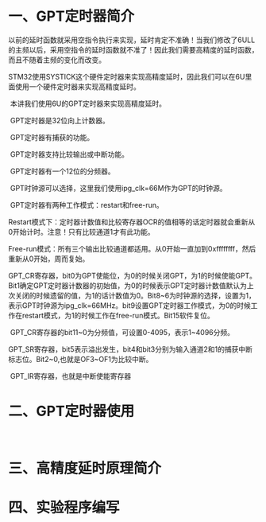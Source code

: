 # 一、GPT定时器简介

​    以前的延时函数就采用空指令执行来实现，延时肯定不准确！当我们修改了6ULL的主频以后，采用空指令的延时函数就不准了！因此我们需要高精度的延时函数，而且不随着主频的变化而改变。

​    STM32使用SYSTICK这个硬件定时器来实现高精度延时，因此我们可以在6U里面使用一个硬件定时器来实现高精度延时。

​    本讲我们使用6U的GPT定时器来实现高精度延时。

​    GPT定时器是32位向上计数器。

​    GPT定时器有捕获的功能。

​    GPT定时器支持比较输出或中断功能。

​    GPT定时器有一个12位的分频器。

​    GPT时钟源可以选择，这里我们使用ipg_clk=66M作为GPT的时钟源。

 

​    GPT定时器有两种工作模式：restart和free-run。

​    Restart模式下：定时器计数值和比较寄存器OCR的值相等的话定时器就会重新从0开始计时。注意！只有比较通道1才有此功能。

​    Free-run模式：所有三个输出比较通道都适用。从0开始一直加到0xffffffff，然后重新从0开始，周而复始。

​    GPT_CR寄存器，bit0为GPT使能位，为0的时候关闭GPT，为1的时候使能GPT。Bit1确定GPT定时器计数器的初始值，为0的时候表示GPT定时器计数值默认为上次关闭的时候遗留的值，为1的话计数值为0。Bit8~6为时钟源的选择，设置为1，表示GPT时钟源为ipg_clk=66MHz。bit9设置GPT定时器工作模式，为0的时候工作在restart模式，为1的时候工作在free-run模式。Bit15软件复位。

​    GPT_CR寄存器的bit11~0为分频值，可设置0-4095，表示1~4096分频。

​    GPT_SR寄存器，bit5表示溢出发生，bit4和bit3分别为输入通道2和1的捕获中断标志位。Bit2~0,也就是OF3~OF1为比较中断。 

​    GPT_IR寄存器，也就是中断使能寄存器

# 二、GPT定时器使用

​    

# 三、高精度延时原理简介

 

# 四、实验程序编写

 